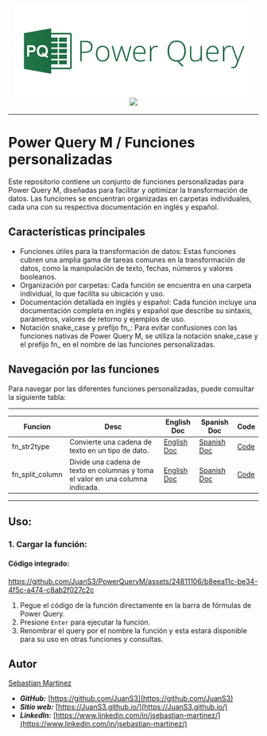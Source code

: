 <div align="center">
    <img src="assets/img/power_query_logo.png">
    <br>
    <a href="README_ES.md">
        <img src="https://img.shields.io/badge/DOCUMENTATION-ENGLISH-orange"/>
    </a>
</div>

<hr>

# Power Query M / Funciones personalizadas

Este repositorio contiene un conjunto de funciones personalizadas para Power Query M, diseñadas para facilitar y optimizar la transformación de datos. Las funciones se encuentran organizadas en carpetas individuales, cada una con su respectiva documentación en inglés y español.

## Características principales

- Funciones útiles para la transformación de datos: Estas funciones cubren una amplia gama de tareas comunes en la transformación de datos, como la manipulación de texto, fechas, números y valores booleanos.
- Organización por carpetas: Cada función se encuentra en una carpeta individual, lo que facilita su ubicación y uso.
- Documentación detallada en inglés y español: Cada función incluye una documentación completa en inglés y español que describe su sintaxis, parámetros, valores de retorno y ejemplos de uso.
- Notación snake_case y prefijo fn_: Para evitar confusiones con las funciones nativas de Power Query M, se utiliza la notación snake_case y el prefijo fn_ en el nombre de las funciones personalizadas.

## Navegación por las funciones

Para navegar por las diferentes funciones personalizadas, puede consultar la siguiente tabla:

---
| Funcion | Desc | English Doc | Spanish Doc | Code |
|---|---|---|---|---|
| fn_str2type | Convierte una cadena de texto en un tipo de dato. | [English Doc](functions/str2type/README.md) | [Spanish Doc](functions/str2type/README_ES.md) | [Code](/functions/str2type/fn_str2type.pqm) |
| fn_split_column | Divide una cadena de texto en columnas y toma el valor en una columna indicada. | [English Doc](/functions/split_column/README.md) | [Spanish Doc](/functions/split_column/README_ES.md) | [Code](/functions/split_column/fn_split_column.pqm) |

---

## Uso:

### 1. Cargar la función:

#### Código integrado:

https://github.com/JuanS3/PowerQueryM/assets/24811106/b8eea11c-be34-4f5c-a474-c8ab2f027c2c

1. Pegue el código de la función directamente en la barra de fórmulas de Power Query.
2. Presione `Enter` para ejecutar la función.
3. Renombrar el query por el nombre la función y esta estará disponible para su uso en otras funciones y consultas.

## Autor

[Sebastian Martinez](https://JuanS3.github.io/)

  - ***GitHub:*** [https://github.com/JuanS3](https://github.com/JuanS3)
  - ***Sitio web:*** [https://JuanS3.github.io/](https://JuanS3.github.io/)
  - ***LinkedIn:*** [https://www.linkedin.com/in/jsebastian-martinez/](https://www.linkedin.com/in/jsebastian-martinez/)

